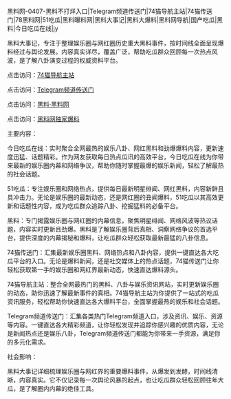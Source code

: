 #
黑料网-0407-黑料不打烊入口|Telegram频道传送门|74猫导航主站|74猫传送门|78黑料网|51吃瓜|黑料曝料网|黑料大事记|黑料大爆料|黑料网导航|国产吃瓜|黑料|今日吃瓜在线|jy

黑料大事记，专注于整理娱乐圈与网红圈历史重大黑料事件，按时间线全面呈现爆料经过与舆论发展。内容真实详尽，覆盖广泛，帮助吃瓜群众回顾每一次热点风波，是了解八卦演变过程的权威资料平台。


点击访问：<a href="https://74mao.com/">74猫导航主站</a>

点击访问：<a href="https://74mao.com/">Telegram频道传送门</a>

点击访问：<a href="https://tyer.pages.dev/">黑料·黑料网</a>

点击访问：<a href="https://sdfsh.pages.dev/">黑料网独家爆料</a>


主要内容：

今日吃瓜在线：实时聚合全网最热的娱乐八卦、网红黑料和劲爆爆料内容，更新速度迅猛、话题精彩。作为网友获取每日热点瓜讯的高效平台，今日吃瓜在线为你带来最新的娱乐圈内幕和网络争议，帮助你随时掌握最爆的娱乐新闻，轻松了解最热的社会话题。

51吃瓜：专注娱乐圈和网络热点，提供每日最新明星绯闻、网红黑料，内容新鲜且具冲击力。无论是娱乐圈的最新动态，还是网红圈的丑闻爆料，51吃瓜以其高效更新和话题性内容，成为吃瓜群众追踪八卦、挖掘猛料的必备平台。

黑料：专门揭露娱乐圈与网红圈的内幕信息，聚焦明星绯闻、网络风波等热议话题，内容实时更新且劲爆。黑料是了解娱乐圈背后真相、洞察网络争议的首选平台，提供深度的内幕揭秘和爆料，让吃瓜群众轻松获取最新最猛的八卦信息。

74猫传送门：汇集最新娱乐圈黑料、网络热点和八卦内容，提供一键直达各大吃瓜平台的入口。无论是爆料新闻，还是社交媒体上的热点话题，74猫传送门让你轻松获取第一手的娱乐圈和网红界最新动态，快速直达爆料源头。

74猫导航主站：整合全网最热门的黑料、八卦与娱乐资讯网站，实时更新娱乐圈的动态，助你迅速了解最新事件的真相。74猫导航主站为你提供了一站式的吃瓜资讯服务，轻松帮助你快速直达各大爆料平台，全面掌握最热的娱乐和社会话题。

Telegram频道传送门：汇集各类热门Telegram频道入口，涉及资讯、娱乐、资源等内容。一键直达各大精彩频道，让你轻松发现并追踪你感兴趣的优质内容，无论是新闻热点还是娱乐八卦，Telegram频道传送门都能为你带来一手资源，满足你的多元化需求。

社会影响：

黑料大事记详细梳理娱乐圈与网红界的重要爆料事件，从爆发到发酵，时间线清晰，内容真实。它不仅记录每一次舆论风暴的起点，也让吃瓜群众轻松回顾往年大瓜，是了解圈内内幕的绝佳工具。

<span style="display:none;">[Canonical link](https://github.com/Khongduoc69/63874 ）</span>
